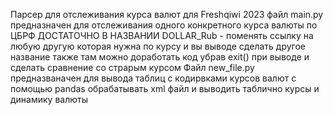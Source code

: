 Парсер для отслеживания курса валют 
для Freshqiwi 2023
файл main.py предназначен для отслеживания одного конкретного курса валюты по ЦБРФ
ДОСТАТОЧНО В НАЗВАНИИ DOLLAR_Rub - поменять ссылку на любую другую которая нужна по курсу
и вы выводе сделать другое название 
также там можно доработать код убрав exit() при выводе и сделать сравнение со страрым курсом
Файл new_file.py предназваначен для вывода таблиц с кодирвками курсов валют 
с помощью pandas обрабатывать xml файл и выводить таблично курсы и динамику валюты 

